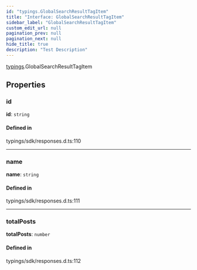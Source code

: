 ```yaml
---
id: "typings.GlobalSearchResultTagItem"
title: "Interface: GlobalSearchResultTagItem"
sidebar_label: "GlobalSearchResultTagItem"
custom_edit_url: null
pagination_prev: null
pagination_next: null
hide_title: true
description: "Test Description"
---
```


[typings](../namespaces/typings.md).GlobalSearchResultTagItem

## Properties

### id

 **id**: `string`

#### Defined in

typings/sdk/responses.d.ts:110

___

### name

 **name**: `string`

#### Defined in

typings/sdk/responses.d.ts:111

___

### totalPosts

 **totalPosts**: `number`

#### Defined in

typings/sdk/responses.d.ts:112

